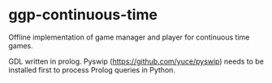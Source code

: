 # ggp-continuous-time

Offline implementation of game manager and player for continuous time games.

GDL written in prolog. Pyswip (https://github.com/yuce/pyswip) needs to be installed first to process Prolog queries in Python.
